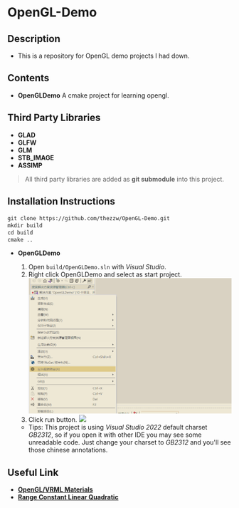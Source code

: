 # __OpenGL-Demo__
## __Description__
* This is a repository for OpenGL demo projects I had down.

## __Contents__
* __OpenGLDemo__ A cmake project for learning opengl.

## __Third Party Libraries__
* __GLAD__
* __GLFW__
* __GLM__
* __STB_IMAGE__
* __ASSIMP__
> All third party libraries are added as __git submodule__ into this project.

## __Installation Instructions__
```
git clone https://github.com/thezzw/OpenGL-Demo.git
mkdir build
cd build
cmake ..
```
* __OpenGLDemo__

    1. Open `build/OpenGLDemo.sln` with _Visual Studio_.
    2. Right click OpenGLDemo and select as start project.
    ![](img/vs_config_0.png)
    3. Click run button.
    ![](img/vs_effect_material.gif)
    * Tips: This project is using _Visual Studio 2022_ default charset _GB2312_, so if you open it with other IDE you may see some unreadable code. Just change your charset to _GB2312_ and you'll see those chinese annotations.

## __Useful Link__
* [__OpenGL/VRML Materials__](http://devernay.free.fr/cours/opengl/materials.html)
* [__Range Constant Linear Quadratic__](http://www.ogre3d.org/tikiwiki/tiki-index.php?page=-Point+Light+Attenuation)